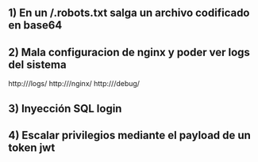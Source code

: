 

## 1) En un /.robots.txt salga un archivo codificado en base64

## 2) Mala configuracion de nginx y poder ver logs del sistema
http://<sitio>/logs/
http://<sitio>/nginx/
http://<sitio>/debug/

## 3) Inyección SQL login

## 4) Escalar privilegios mediante el payload de un token jwt
